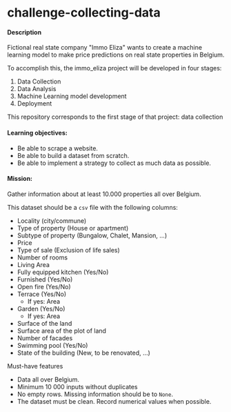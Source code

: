 # challenge-collecting-data

#### Description

Fictional real state company "Immo Eliza" wants to create a machine learning model to make price predictions on real state properties in Belgium. <br>

To accomplish this, the immo_eliza project will be developed in four stages: <br>
1. Data Collection
2. Data Analysis
3. Machine Learning model development
4. Deployment

This repository corresponds to the first stage of that project: data collection <br>

#### Learning objectives:

- Be able to scrape a website.
- Be able to build a dataset from scratch.
- Be able to implement a strategy to collect as much data as possible.

#### Mission:
Gather information about at least 10.000 properties all over Belgium. <br>

This dataset should be a `csv` file with the following columns:

- Locality (city/commune)
- Type of property (House or apartment)
- Subtype of property (Bungalow, Chalet, Mansion, ...)
- Price
- Type of sale (Exclusion of life sales)
- Number of rooms
- Living Area
- Fully equipped kitchen (Yes/No)
- Furnished (Yes/No)
- Open fire (Yes/No)
- Terrace (Yes/No)
  - If yes: Area
- Garden (Yes/No)
  - If yes: Area
- Surface of the land
- Surface area of the plot of land
- Number of facades
- Swimming pool (Yes/No)
- State of the building (New, to be renovated, ...)

Must-have features

- Data all over Belgium.
- Minimum 10 000 inputs without duplicates
- No empty rows. Missing information should be to `None`.
- The dataset must be clean. Record numerical values when possible.

